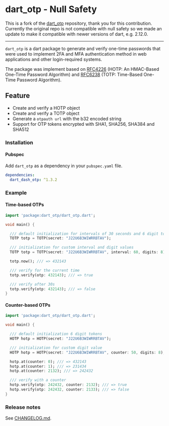# dart_otp - Null Safety

This is a fork of the [dart_otp](https://github.com/factisresearch/dart_otp/blob/master/test/totp_test.dart) repository, thank you for this contribution. Currently the original repo is not compatible with null safety so we made an update to make it compatible with newer versions of dart, e.g. 2.12.0.
___

`dart_otp` is a dart package to generate and verify one-time passwords that were used to implement 2FA and MFA authentication method in web applications and other login-required systems.

The package was implement based on [RFC4226](https://tools.ietf.org/html/rfc4226) (HOTP: An HMAC-Based One-Time Password Algorithm) and [RFC6238](https://tools.ietf.org/html/rfc6238) (TOTP: Time-Based One-Time Password Algorithm).

## Feature

* Create and verify a HOTP object
* Create and verify a TOTP object
* Generate a `otpauth url` with the b32 encoded string
* Support for OTP tokens encrypted with SHA1, SHA256, SHA384 and SHA512

### Installation

#### Pubspec

Add `dart_otp` as a dependency in your `pubspec.yaml` file.

```yaml
dependencies:
  dart_dash_otp: ^1.3.2
```

### Example

#### Time-based OTPs

```dart
import 'package:dart_otp/dart_otp.dart';

void main() {

  /// default initialization for intervals of 30 seconds and 6 digit tokens
  TOTP totp = TOTP(secret: "J22U6B3WIWRRBTAV");

  /// initialization for custom interval and digit values
  TOTP totp = TOTP(secret: "J22U6B3WIWRRBTAV", interval: 60, digits: 8);

  totp.now(); /// => 432143

  /// verify for the current time
  totp.verify(otp: 432143); /// => true

  /// verify after 30s
  totp.verify(otp: 432143); /// => false
}
```

#### Counter-based OTPs

```dart
import 'package:dart_otp/dart_otp.dart';

void main() {

  /// default initialization 6 digit tokens
  HOTP hotp = HOTP(secret: "J22U6B3WIWRRBTAV");

  /// initialization for custom digit value
  HOTP hotp = HOTP(secret: "J22U6B3WIWRRBTAV", counter: 50, digits: 8);

  hotp.at(counter: 0); /// => 432143
  hotp.at(counter: 1); /// => 231434
  hotp.at(counter: 2132); /// => 242432

  /// verify with a counter
  hotp.verify(otp: 242432, counter: 2132); /// => true
  hotp.verify(otp: 242432, counter: 2133); /// => false
}
```

### Release notes

See [CHANGELOG.md](./CHANGELOG.md).
